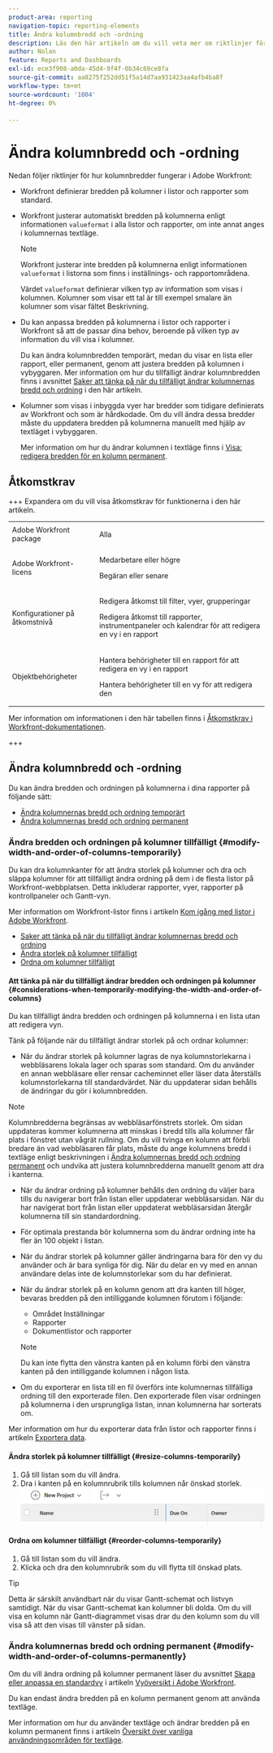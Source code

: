 ```yaml
---
product-area: reporting
navigation-topic: reporting-elements
title: Ändra kolumnbredd och -ordning
description: Läs den här artikeln om du vill veta mer om riktlinjer för kolumnbredd och hur du ändrar kolumnbredden och ordningen i Workfront.
author: Nolan
feature: Reports and Dashboards
exl-id: ece3f908-a0da-45d4-9f4f-0b34c69ce8fa
source-git-commit: aa8275f252dd51f5a14d7aa931423aa4afb4ba8f
workflow-type: tm+mt
source-wordcount: '1004'
ht-degree: 0%

---
```


# Ändra kolumnbredd och -ordning

<!-- Audited: 11/2024 -->

Nedan följer riktlinjer för hur kolumnbredder fungerar i Adobe Workfront:

* Workfront definierar bredden på kolumner i listor och rapporter som standard.
* Workfront justerar automatiskt bredden på kolumnerna enligt informationen `valueformat` i alla listor och rapporter, om inte annat anges i kolumnernas textläge.

  >[!NOTE]
  >
  >Workfront justerar inte bredden på kolumnerna enligt informationen `valueformat` i listorna som finns i inställnings- och rapportområdena.

  Värdet `valueformat` definierar vilken typ av information som visas i kolumnen. Kolumner som visar ett tal är till exempel smalare än kolumner som visar fältet Beskrivning.

* Du kan anpassa bredden på kolumnerna i listor och rapporter i Workfront så att de passar dina behov, beroende på vilken typ av information du vill visa i kolumner.

  Du kan ändra kolumnbredden temporärt, medan du visar en lista eller rapport, eller permanent, genom att justera bredden på kolumnen i vybyggaren. Mer information om hur du tillfälligt ändrar kolumnbredden finns i avsnittet [Saker att tänka på när du tillfälligt ändrar kolumnernas bredd och ordning](#considerations-when-temporarily-modifying-the-width-and-order-of-columns) i den här artikeln.

* Kolumner som visas i inbyggda vyer har bredder som tidigare definierats av Workfront och som är hårdkodade. Om du vill ändra dessa bredder måste du uppdatera bredden på kolumnerna manuellt med hjälp av textläget i vybyggaren.

  Mer information om hur du ändrar kolumnen i textläge finns i [Visa: redigera bredden för en kolumn permanent](../../../reports-and-dashboards/reports/custom-view-filter-grouping-samples/view-edit-column-width-permanently.md).

## Åtkomstkrav

+++ Expandera om du vill visa åtkomstkrav för funktionerna i den här artikeln. 

<table style="table-layout:auto"> 
 <col> 
 <col> 
 <tbody> 
  <tr> 
   <td role="rowheader">Adobe Workfront package</td> 
   <td> <p>Alla</p> </td> 
  </tr> 
  <tr> 
   <td role="rowheader">Adobe Workfront-licens</strong></td> 
   <td> 
    <p>Medarbetare eller högre</p>
    <p>Begäran eller senare</p>
   </td>
  </tr> 
  <tr> 
   <td role="rowheader">Konfigurationer på åtkomstnivå</td> 
   <td> <p>Redigera åtkomst till filter, vyer, grupperingar</p> <p>Redigera åtkomst till rapporter, instrumentpaneler och kalendrar för att redigera en vy i en rapport</p>
   </td> 
  </tr> 
  <tr> 
   <td role="rowheader">Objektbehörigheter</td> 
    <td> <p>Hantera behörigheter till en rapport för att redigera en vy i en rapport</p> <p>Hantera behörigheter till en vy för att redigera den</p></td> 
   </td> 
  </tr> 
 </tbody> 
</table>

Mer information om informationen i den här tabellen finns i [Åtkomstkrav i Workfront-dokumentationen](/help/quicksilver/administration-and-setup/add-users/access-levels-and-object-permissions/access-level-requirements-in-documentation.md).

+++

## Ändra kolumnbredd och -ordning

Du kan ändra bredden och ordningen på kolumnerna i dina rapporter på följande sätt:

* [Ändra kolumnernas bredd och ordning temporärt](#modify-width-and-order-of-columns-temporarily)
* [Ändra kolumnernas bredd och ordning permanent](#modify-width-and-order-of-columns-permanently)

### Ändra bredden och ordningen på kolumner tillfälligt {#modify-width-and-order-of-columns-temporarily}

Du kan dra kolumnkanter för att ändra storlek på kolumner och dra och släppa kolumner för att tillfälligt ändra ordning på dem i de flesta listor på Workfront-webbplatsen. Detta inkluderar rapporter, vyer, rapporter på kontrollpaneler och Gantt-vyn.

Mer information om Workfront-listor finns i artikeln [Kom igång med listor i Adobe Workfront](../../../workfront-basics/navigate-workfront/use-lists/view-items-in-a-list.md).

* [Saker att tänka på när du tillfälligt ändrar kolumnernas bredd och ordning](#considerations-when-temporarily-modifying-the-width-and-order-of-columns)
* [Ändra storlek på kolumner tillfälligt](#resize-columns-temporarily)
* [Ordna om kolumner tillfälligt](#reorder-columns-temporarily)

#### Att tänka på när du tillfälligt ändrar bredden och ordningen på kolumner {#considerations-when-temporarily-modifying-the-width-and-order-of-columns}

Du kan tillfälligt ändra bredden och ordningen på kolumnerna i en lista utan att redigera vyn.

Tänk på följande när du tillfälligt ändrar storlek på och ordnar kolumner:

* När du ändrar storlek på kolumner lagras de nya kolumnstorlekarna i webbläsarens lokala lager och sparas som standard. Om du använder en annan webbläsare eller rensar cacheminnet eller läser data återställs kolumnstorlekarna till standardvärdet. När du uppdaterar sidan behålls de ändringar du gör i kolumnbredden.

>[!NOTE]
> 
>Kolumnbredderna begränsas av webbläsarfönstrets storlek. Om sidan uppdateras kommer kolumnerna att minskas i bredd tills alla kolumner får plats i fönstret utan vågrät rullning. Om du vill tvinga en kolumn att förbli bredare än vad webbläsaren får plats, måste du ange kolumnens bredd i textläge enligt beskrivningen i [Ändra kolumnernas bredd och ordning permanent](#modify-width-and-order-of-columns-permanently) och undvika att justera kolumnbredderna manuellt genom att dra i kanterna.
>

* När du ändrar ordning på kolumner behålls den ordning du väljer bara tills du navigerar bort från listan eller uppdaterar webbläsarsidan. När du har navigerat bort från listan eller uppdaterat webbläsarsidan återgår kolumnerna till sin standardordning.
* För optimala prestanda bör kolumnerna som du ändrar ordning inte ha fler än 100 objekt i listan.
* När du ändrar storlek på kolumner gäller ändringarna bara för den vy du använder och är bara synliga för dig. När du delar en vy med en annan användare delas inte de kolumnstorlekar som du har definierat.
* När du ändrar storlek på en kolumn genom att dra kanten till höger, bevaras bredden på den intilliggande kolumnen förutom i följande:

   * Området Inställningar
   * Rapporter
   * Dokumentlistor och rapporter

  >[!NOTE]
  >
  >Du kan inte flytta den vänstra kanten på en kolumn förbi den vänstra kanten på den intilliggande kolumnen i någon lista.

* Om du exporterar en lista till en fil överförs inte kolumnernas tillfälliga ordning till den exporterade filen. Den exporterade filen visar ordningen på kolumnerna i den ursprungliga listan, innan kolumnerna har sorterats om.

Mer information om hur du exporterar data från listor och rapporter finns i artikeln [Exportera data](../../../reports-and-dashboards/reports/creating-and-managing-reports/export-data.md).

#### Ändra storlek på kolumner tillfälligt {#resize-columns-temporarily}

1. Gå till listan som du vill ändra.
1. Dra i kanten på en kolumnrubrik tills kolumnen når önskad storlek.\
   ![Ändra storlek på kolumn](assets/column-resize-350x124.png)

#### Ordna om kolumner tillfälligt {#reorder-columns-temporarily}

1. Gå till listan som du vill ändra.
1. Klicka och dra den kolumnrubrik som du vill flytta till önskad plats.

>[!TIP]
>
>Detta är särskilt användbart när du visar Gantt-schemat och listvyn samtidigt. När du visar Gantt-schemat kan kolumner bli dolda. Om du vill visa en kolumn när Gantt-diagrammet visas drar du den kolumn som du vill visa så att den visas till vänster på sidan.

### Ändra kolumnernas bredd och ordning permanent {#modify-width-and-order-of-columns-permanently}

Om du vill ändra ordning på kolumner permanent läser du avsnittet [Skapa eller anpassa en standardvy](../../../reports-and-dashboards/reports/reporting-elements/views-overview.md#customizing-a-standard-view) i artikeln [Vyöversikt i Adobe Workfront](../../../reports-and-dashboards/reports/reporting-elements/views-overview.md).

Du kan endast ändra bredden på en kolumn permanent genom att använda textläge.

Mer information om hur du använder textläge och ändrar bredden på en kolumn permanent finns i artikeln [Översikt över vanliga användningsområden för textläge](../../../reports-and-dashboards/reports/text-mode/understand-common-uses-text-mode.md).
